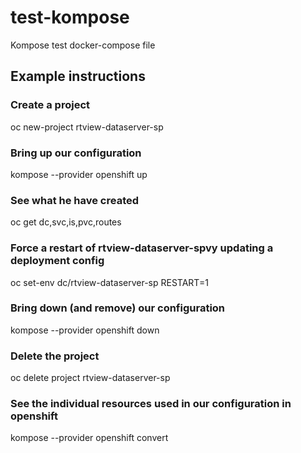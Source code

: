 # test-kompose
Kompose test docker-compose file

## Example instructions 

### Create a project
oc new-project rtview-dataserver-sp

### Bring up our configuration
kompose --provider openshift up

### See what he have created 
oc get dc,svc,is,pvc,routes

### Force a restart of rtview-dataserver-spvy updating a deployment config 
oc set-env dc/rtview-dataserver-sp RESTART=1

### Bring down (and remove) our configuration 
kompose --provider openshift down

### Delete the project 
oc delete project rtview-dataserver-sp

### See the individual resources used in our configuration in openshift 
kompose --provider openshift convert



